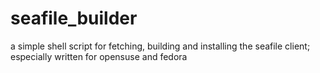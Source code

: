 seafile_builder
===============

a simple shell script for fetching, building and installing the seafile client; especially written for opensuse and fedora
